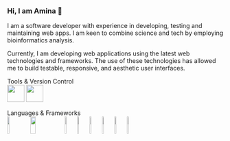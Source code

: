 ### Hi, I am Amina 👋
I am a software developer with experience in developing, testing and maintaining web apps. I am keen to combine science and tech by employing bioinformatics analysis.

Currently, I am developing web applications using the latest web technologies and frameworks. The use of these technologies has allowed me to build testable, responsive, and aesthetic user interfaces.


Tools & Version Control <br/>
<img height=40 src="https://cdn.jsdelivr.net/gh/devicons/devicon/icons/git/git-plain.svg"/>
<img height=40 src="https://cdn.jsdelivr.net/gh/devicons/devicon/icons/github/github-original.svg"/>

Languages & Frameworks <br/>
<img width="10%" height=40 src="https://cdn.jsdelivr.net/gh/devicons/devicon/icons/python/python-original.svg"/>
<img width="15%" height=40 src="https://cdn.jsdelivr.net/gh/devicons/devicon/icons/typescript/typescript-original.svg" />
<img width="5%" height=40 src="https://cdn.jsdelivr.net/gh/devicons/devicon/icons/javascript/javascript-plain.svg" />
<img width="5%" height=40 src="https://cdn.jsdelivr.net/gh/devicons/devicon/icons/html5/html5-original.svg" />
<img width="5%" height=40 src="https://cdn.jsdelivr.net/gh/devicons/devicon/icons/css3/css3-original.svg" />
<img width="5%" height=40 src="https://cdn.jsdelivr.net/gh/devicons/devicon/icons/tailwindcss/tailwindcss-original-wordmark.svg" />
<img width="5%" height=40 src="https://cdn.jsdelivr.net/gh/devicons/devicon/icons/react/react-original.svg" />
<img width="5%" height=40 src="https://cdn.jsdelivr.net/gh/devicons/devicon/icons/vuejs/vuejs-original.svg" />
          




<!--
**aminase/aminase** is a ✨ _special_ ✨ repository because its `README.md` (this file) appears on your GitHub profile.

Here are some ideas to get you started:

- 🔭 I’m currently working on ...
- 🌱 I’m currently learning ...
- 👯 I’m looking to collaborate on ...
- 🤔 I’m looking for help with ...
- 💬 Ask me about ...
- 📫 How to reach me: ...
- 😄 Pronouns: ...
- ⚡ Fun fact: ...
-->
